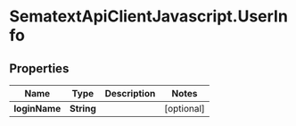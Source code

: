 # SematextApiClientJavascript.UserInfo

## Properties
| Name          | Type       | Description | Notes      |
| ------------- | ---------- | ----------- | ---------- |
| **loginName** | **String** |             | [optional] |
